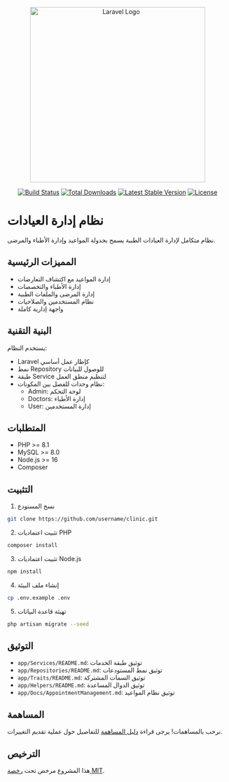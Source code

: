 <p align="center"><a href="https://laravel.com" target="_blank"><img src="https://raw.githubusercontent.com/laravel/art/master/logo-lockup/5%20SVG/2%20CMYK/1%20Full%20Color/laravel-logolockup-cmyk-red.svg" width="400" alt="Laravel Logo"></a></p>

<p align="center">
<a href="https://github.com/laravel/framework/actions"><img src="https://github.com/laravel/framework/workflows/tests/badge.svg" alt="Build Status"></a>
<a href="https://packagist.org/packages/laravel/framework"><img src="https://img.shields.io/packagist/dt/laravel/framework" alt="Total Downloads"></a>
<a href="https://packagist.org/packages/laravel/framework"><img src="https://img.shields.io/packagist/v/laravel/framework" alt="Latest Stable Version"></a>
<a href="https://packagist.org/packages/laravel/framework"><img src="https://img.shields.io/packagist/l/laravel/framework" alt="License"></a>
</p>

# نظام إدارة العيادات

نظام متكامل لإدارة العيادات الطبية يسمح بجدولة المواعيد وإدارة الأطباء والمرضى.

## المميزات الرئيسية

- إدارة المواعيد مع اكتشاف التعارضات
- إدارة الأطباء والتخصصات
- إدارة المرضى والملفات الطبية
- نظام المستخدمين والصلاحيات
- واجهة إدارية كاملة

## البنية التقنية

يستخدم النظام:
- Laravel كإطار عمل أساسي
- نمط Repository للوصول للبيانات
- طبقة Service لتنظيم منطق العمل
- نظام وحدات للفصل بين المكونات:
  - Admin: لوحة التحكم
  - Doctors: إدارة الأطباء
  - User: إدارة المستخدمين

## المتطلبات

- PHP >= 8.1
- MySQL >= 8.0
- Node.js >= 16
- Composer

## التثبيت

1. نسخ المستودع
```bash
git clone https://github.com/username/clinic.git
```

2. تثبيت اعتماديات PHP
```bash
composer install
```

3. تثبيت اعتماديات Node.js
```bash
npm install
```

4. إنشاء ملف البيئة
```bash
cp .env.example .env
```

5. تهيئة قاعدة البيانات
```bash
php artisan migrate --seed
```

## التوثيق

- `app/Services/README.md`: توثيق طبقة الخدمات
- `app/Repositories/README.md`: توثيق نمط المستودعات
- `app/Traits/README.md`: توثيق السمات المشتركة
- `app/Helpers/README.md`: توثيق الدوال المساعدة
- `app/Docs/AppointmentManagement.md`: توثيق نظام المواعيد

## المساهمة

نرحب بالمساهمات! يرجى قراءة [دليل المساهمة](CONTRIBUTING.md) للتفاصيل حول عملية تقديم التغييرات.

## الترخيص

هذا المشروع مرخص تحت [رخصة MIT](LICENSE).
